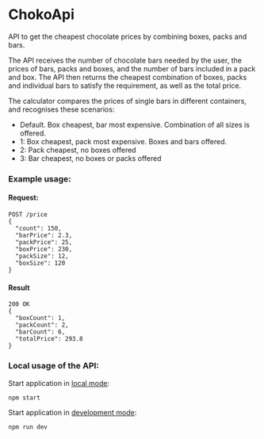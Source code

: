 # ChokoApi

API to get the cheapest chocolate prices by combining boxes, packs and bars.

The API receives the number of chocolate bars needed by the user, the prices of bars, packs and boxes, and the number of bars included in a pack and box.
The API then returns the cheapest combination of boxes, packs and individual bars to satisfy the requirement, as well as the total price.

The calculator compares the prices of single bars in different containers, and recognises these scenarios:

* Default. Box cheapest, bar most expensive. Combination of all sizes is offered.
* 1: Box cheapest, pack most expensive. Boxes and bars offered.
* 2: Pack cheapest, no boxes offered
* 3: Bar cheapest, no boxes or packs offered

### Example usage:

#### Request:

```
POST /price
{
  "count": 150,
  "barPrice": 2.3,
  "packPrice": 25,
  "boxPrice": 230,
  "packSize": 12,
  "boxSize": 120
}
```

#### Result

```
200 OK
{
  "boxCount": 1,
  "packCount": 2,
  "barCount": 6,
  "totalPrice": 293.8
}
```

### Local usage of the API:

Start application in [local mode](http://localhost:3003/):

```
npm start
```


Start application in [development mode](http://localhost:3003/):
```
npm run dev
```
